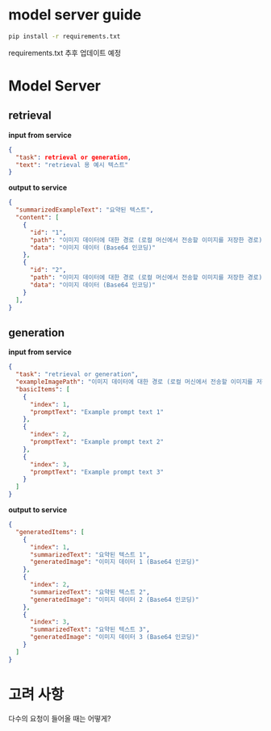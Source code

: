 # model server guide
```　bash
pip install -r requirements.txt
```

requirements.txt 추후 업데이트 예정

# Model Server

## retrieval
**input from service**
```json
{
  "task": retrieval or generation,
  "text": "retrieval 용 예시 텍스트"
}

```

**output to service**
```json
{
  "summarizedExampleText": "요약된 텍스트",
  "content": [
    {
      "id": "1",
      "path": "이미지 데이터에 대한 경로 (로컬 머신에서 전송할 이미지를 저장한 경로)",
      "data": "이미지 데이터 (Base64 인코딩)"
    },
    {
      "id": "2",
      "path": "이미지 데이터에 대한 경로 (로컬 머신에서 전송할 이미지를 저장한 경로)",
      "data": "이미지 데이터 (Base64 인코딩)"
    }
  ],
}
```

## generation

**input from service**
```json
{
  "task": "retrieval or generation",
  "exampleImagePath": "이미지 데이터에 대한 경로 (로컬 머신에서 전송할 이미지를 저장한 경로)",
  "basicItems": [
    {
      "index": 1,
      "promptText": "Example prompt text 1"
    },
    {
      "index": 2,
      "promptText": "Example prompt text 2"
    },
    {
      "index": 3,
      "promptText": "Example prompt text 3"
    }
  ]
}
```

**output to service**
```json
{
  "generatedItems": [
    {
      "index": 1,
      "summarizedText": "요약된 텍스트 1",
      "generatedImage": "이미지 데이터 1 (Base64 인코딩)"
    },
    {
      "index": 2,
      "summarizedText": "요약된 텍스트 2",
      "generatedImage": "이미지 데이터 2 (Base64 인코딩)"
    },
    {
      "index": 3,
      "summarizedText": "요약된 텍스트 3",
      "generatedImage": "이미지 데이터 3 (Base64 인코딩)"
    }
  ]
}
```

# 고려 사항
다수의 요청이 들어올 때는 어떻게?
